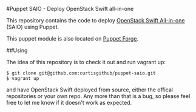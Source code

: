 #Puppet SAIO - Deploy OpenStack Swift all-in-one

This repository contains the code to deploy [OpenStack Swift All-in-one](http://docs.openstack.org/developer/swift/development_saio.html) (SAIO) using Puppet.

This puppet module is also located on [Puppet Forge](https://forge.puppetlabs.com/serverascode/saio).

##Using

The idea of this repository is to check it out and run vagrant up:

```
$ git clone git@github.com:curtisgithub/puppet-saio.git
$ vagrant up
```

and have OpenStack Swift deployed from source, either the offical repositories or your own repo. Any more than that is a bug, so please feel free to let me know if it doesn't work as expected.